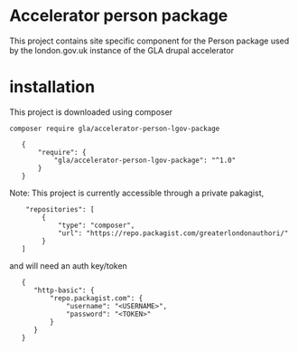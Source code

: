 # Accelerator person package

This project contains site specific component for the Person package used by the london.gov.uk instance of the GLA drupal accelerator

# installation
This project is downloaded using composer
```
composer require gla/accelerator-person-lgov-package
```

```
   {
       "require": {
           "gla/accelerator-person-lgov-package": "^1.0"
       }
   } 
```




Note: This project is currently accessible through a private pakagist, 
```
    "repositories": [
        {
            "type": "composer",
            "url": "https://repo.packagist.com/greaterlondonauthori/"
        }
   ]
```

and will need an auth key/token
```
   {
      "http-basic": {
          "repo.packagist.com": {
              "username": "<USERNAME>",
              "password": "<TOKEN>"
          }
      }
   }
```
